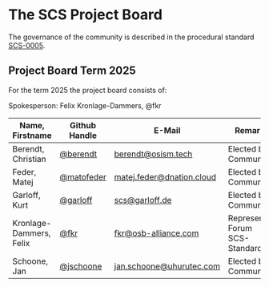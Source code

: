 # The SCS Project Board

The governance of the community is described in the procedural standard [SCS-0005](https://docs.scs.community/standards/global/scs-0005).

## Project Board Term 2025

For the term 2025 the project board consists of:

Spokesperson: Felix Kronlage-Dammers, @fkr

| Name, Firstname         | Github Handle                                  | E-Mail                              | Remark                         |
| ----------------------- | ---------------------------------------------- | ----------------------------------- |---------------------------------
| Berendt, Christian      | [@berendt](https://github.com/berendt)         | <berendt@osism.tech>                | Elected by Community           |
| Feder, Matej            | [@matofeder](https://github.com/matofeder)     | <matej.feder@dnation.cloud>         | Elected by Community           |
| Garloff, Kurt           | [@garloff](https://github.com/garloff)         | <scs@garloff.de>                    | Elected by Community           |
| Kronlage-Dammers, Felix | [@fkr](https://github.com/fkr)                 | <fkr@osb-alliance.com>              | Represents Forum SCS-Standards |
| Schoone, Jan            | [@jschoone](https://github.com/jschoone)       | <jan.schoone@uhurutec.com>          | Elected by Community           |
